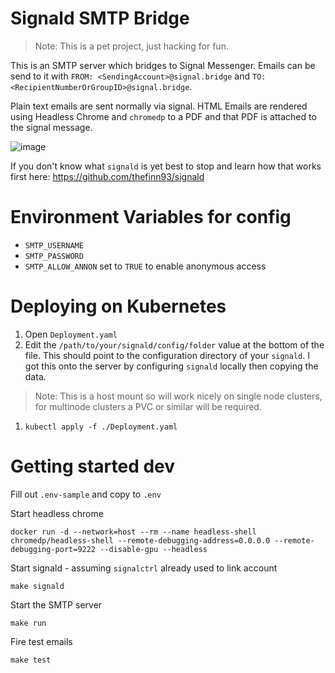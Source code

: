 # Signald SMTP Bridge

> Note: This is a pet project, just hacking for fun.

This is an SMTP server which bridges to Signal Messenger. Emails can be send to it with `FROM: <SendingAccount>@signal.bridge` and `TO: <RecipientNumberOrGroupID>@signal.bridge`.

Plain text emails are sent normally via signal. HTML Emails are rendered using Headless Chrome and `chromedp` to a PDF and that PDF is attached to the signal message.

![image](https://user-images.githubusercontent.com/1939288/125082304-f6906b80-e0be-11eb-9050-35c00d30b091.png)

If you don't know what `signald` is yet best to stop and learn how that works first here: https://github.com/thefinn93/signald

# Environment Variables for config

- `SMTP_USERNAME`
- `SMTP_PASSWORD`
- `SMTP_ALLOW_ANNON` set to `TRUE` to enable anonymous access

# Deploying on Kubernetes

1. Open `Deployment.yaml`
1. Edit the `/path/to/your/signald/config/folder` value at the bottom of the file. This should point to the configuration directory of your `signald`. I got this onto the server by configuring `signald` locally then copying the data. 
> Note: This is a host mount so will work nicely on single node clusters, for multinode clusters a PVC or similar will be required.
1. `kubectl apply -f ./Deployment.yaml`

# Getting started dev

Fill out `.env-sample` and copy to `.env`

Start headless chrome
```
docker run -d --network=host --rm --name headless-shell chromedp/headless-shell --remote-debugging-address=0.0.0.0 --remote-debugging-port=9222 --disable-gpu --headless
```

Start signald - assuming `signalctrl` already used to link account
```
make signald
```

Start the SMTP server
```
make run
```

Fire test emails
```
make test
```
